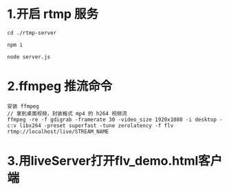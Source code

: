 # 1.开启 rtmp 服务

```shell
cd ./rtmp-server

npm i

node server.js
```

# 2.ffmpeg 推流命令
```shell
安装 ffmpeg
// 拿到桌面视频，封装格式 mp4 的 h264 视频流
ffmpeg -re -f gdigrab -framerate 30 -video_size 1920x1080 -i desktop -c:v libx264 -preset superfast -tune zerolatency -f flv rtmp://localhost/live/STREAM_NAME
```

# 3.用liveServer打开flv_demo.html客户端
